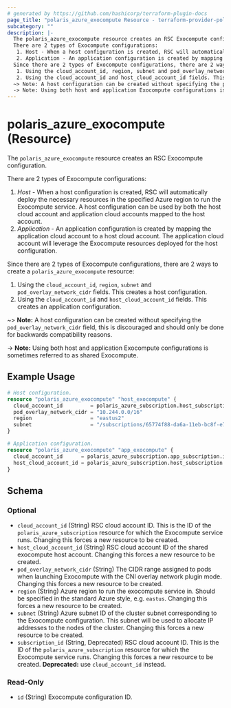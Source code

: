 ```yaml
---
# generated by https://github.com/hashicorp/terraform-plugin-docs
page_title: "polaris_azure_exocompute Resource - terraform-provider-polaris"
subcategory: ""
description: |-
  The polaris_azure_exocompute resource creates an RSC Exocompute configuration.
  There are 2 types of Exocompute configurations:
   1. Host - When a host configuration is created, RSC will automatically deploy the necessary resources     in the specified Azure region to run the Exocompute service. A host configuration can be used by both     the host cloud account and application cloud accounts mapped to the host account.
   2. Application - An application configuration is created by mapping the application cloud account to a     host cloud account. The application cloud account will leverage the Exocompute resources deployed for     the host configuration.
  Since there are 2 types of Exocompute configurations, there are 2 ways to create a polaris_azure_exocompute resource:
   1. Using the cloud_account_id, region, subnet and pod_overlay_network_cidr fields. This creates a     host configuration.
   2. Using the cloud_account_id and host_cloud_account_id fields. This creates an application     configuration.
  ~> Note: A host configuration can be created without specifying the pod_overlay_network_cidr field,    this is discouraged and should only be done for backwards compatibility reasons.
  -> Note: Using both host and application Exocompute configurations is sometimes referred to as shared    Exocompute.
---
```


# polaris_azure_exocompute (Resource)

The `polaris_azure_exocompute` resource creates an RSC Exocompute configuration.

There are 2 types of Exocompute configurations:
 1. *Host* - When a host configuration is created, RSC will automatically deploy the necessary resources     in the specified Azure region to run the Exocompute service. A host configuration can be used by both     the host cloud account and application cloud accounts mapped to the host account.
 2. *Application* - An application configuration is created by mapping the application cloud account to a     host cloud account. The application cloud account will leverage the Exocompute resources deployed for     the host configuration.

Since there are 2 types of Exocompute configurations, there are 2 ways to create a `polaris_azure_exocompute` resource:
 1. Using the `cloud_account_id`, `region`, `subnet` and `pod_overlay_network_cidr` fields. This creates a     host configuration.
 2. Using the `cloud_account_id` and `host_cloud_account_id` fields. This creates an application     configuration.

~> **Note:** A host configuration can be created without specifying the `pod_overlay_network_cidr` field,    this is discouraged and should only be done for backwards compatibility reasons.

-> **Note:** Using both host and application Exocompute configurations is sometimes referred to as shared    Exocompute.

## Example Usage

```terraform
# Host configuration.
resource "polaris_azure_exocompute" "host_exocompute" {
  cloud_account_id         = polaris_azure_subscription.host_subscription.id
  pod_overlay_network_cidr = "10.244.0.0/16"
  region                   = "eastus2"
  subnet                   = "/subscriptions/65774f88-da6a-11eb-bc8f-e798f8b54eba/resourceGroups/test/providers/Microsoft.Network/virtualNetworks/test/subnets/default"
}

# Application configuration.
resource "polaris_azure_exocompute" "app_exocompute" {
  cloud_account_id      = polaris_azure_subscription.app_subscription.id
  host_cloud_account_id = polaris_azure_subscription.host_subscription.id
}
```

<!-- schema generated by tfplugindocs -->
## Schema

### Optional

- `cloud_account_id` (String) RSC cloud account ID. This is the ID of the `polaris_azure_subscription` resource for which the Exocompute service runs. Changing this forces a new resource to be created.
- `host_cloud_account_id` (String) RSC cloud account ID of the shared exocompute host account. Changing this forces a new resource to be created.
- `pod_overlay_network_cidr` (String) The CIDR range assigned to pods when launching Exocompute with the CNI overlay network plugin mode. Changing this forces a new resource to be created.
- `region` (String) Azure region to run the exocompute service in. Should be specified in the standard Azure style, e.g. `eastus`. Changing this forces a new resource to be created.
- `subnet` (String) Azure subnet ID of the cluster subnet corresponding to the Exocompute configuration. This subnet will be used to allocate IP addresses to the nodes of the cluster. Changing this forces a new resource to be created.
- `subscription_id` (String, Deprecated) RSC cloud account ID. This is the ID of the `polaris_azure_subscription` resource for which the Exocompute service runs. Changing this forces a new resource to be created. **Deprecated:** use `cloud_account_id` instead.

### Read-Only

- `id` (String) Exocompute configuration ID.
